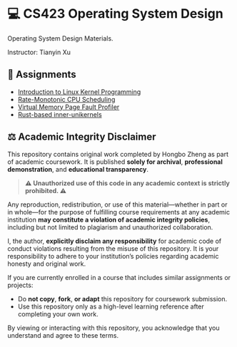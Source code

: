 # 💻 CS423 Operating System Design

Operating System Design Materials.

Instructor: Tianyin Xu

## 📝 Assignments
- [Introduction to Linux Kernel Programming](https://github.com/hongbozheng/operating-system-design/tree/main/mp1)
- [Rate-Monotonic CPU Scheduling](https://github.com/hongbozheng/operating-system-design/tree/main/mp2)
- [Virtual Memory Page Fault Profiler](https://github.com/hongbozheng/operating-system-design/tree/main/mp3)
- [Rust-based inner-unikernels](https://github.com/hongbozheng/operating-system-design/tree/main/mp4)

## ⚖️ Academic Integrity Disclaimer

This repository contains original work completed by Hongbo Zheng as part of academic coursework. It is published **solely for archival**, **professional demonstration**, and **educational transparency**.

> **⚠️ Unauthorized use of this code in any academic context is strictly prohibited. ⚠️**

Any reproduction, redistribution, or use of this material—whether in part or in whole—for the purpose of fulfilling course requirements at any academic institution **may constitute a violation of academic integrity policies**, including but not limited to plagiarism and unauthorized collaboration.

I, the author, **explicitly disclaim any responsibility** for academic code of conduct violations resulting from the misuse of this repository. It is your responsibility to adhere to your institution’s policies regarding academic honesty and original work.

If you are currently enrolled in a course that includes similar assignments or projects:

- Do **not copy**, **fork**, **or adapt** this repository for coursework submission.
- Use this repository only as a high-level learning reference after completing your own work.

By viewing or interacting with this repository, you acknowledge that you understand and agree to these terms.